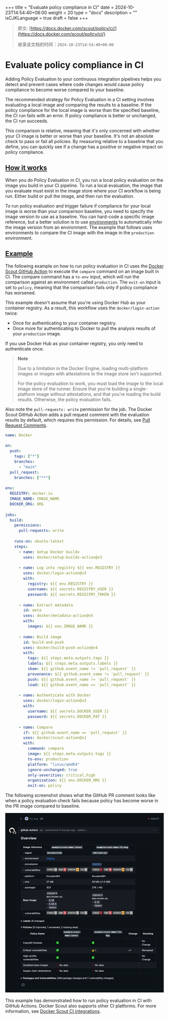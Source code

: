 +++
title = "Evaluate policy compliance in CI"
date = 2024-10-23T14:54:40+08:00
weight = 20
type = "docs"
description = ""
isCJKLanguage = true
draft = false
+++

> 原文: [https://docs.docker.com/scout/policy/ci/](https://docs.docker.com/scout/policy/ci/)
>
> 收录该文档的时间：`2024-10-23T14:54:40+08:00`

# Evaluate policy compliance in CI

Adding Policy Evaluation to your continuous integration pipelines helps you detect and prevent cases where code changes would cause policy compliance to become worse compared to your baseline.

The recommended strategy for Policy Evaluation in a CI setting involves evaluating a local image and comparing the results to a baseline. If the policy compliance for the local image is worse than the specified baseline, the CI run fails with an error. If policy compliance is better or unchanged, the CI run succeeds.

This comparison is relative, meaning that it's only concerned with whether your CI image is better or worse than your baseline. It's not an absolute check to pass or fail all policies. By measuring relative to a baseline that you define, you can quickly see if a change has a positive or negative impact on policy compliance.

## [How it works](https://docs.docker.com/scout/policy/ci/#how-it-works)

When you do Policy Evaluation in CI, you run a local policy evaluation on the image you build in your CI pipeline. To run a local evaluation, the image that you evaluate must exist in the image store where your CI workflow is being run. Either build or pull the image, and then run the evaluation.

To run policy evaluation and trigger failure if compliance for your local image is worse than your comparison baseline, you need to specify the image version to use as a baseline. You can hard-code a specific image reference, but a better solution is to use [environments](https://docs.docker.com/scout/integrations/environment/) to automatically infer the image version from an environment. The example that follows uses environments to compare the CI image with the image in the `production` environment.

## [Example](https://docs.docker.com/scout/policy/ci/#example)

The following example on how to run policy evaluation in CI uses the [Docker Scout GitHub Action](https://github.com/marketplace/actions/docker-scout) to execute the `compare` command on an image built in CI. The compare command has a `to-env` input, which will run the comparison against an environment called `production`. The `exit-on` input is set to `policy`, meaning that the comparison fails only if policy compliance has worsened.

This example doesn't assume that you're using Docker Hub as your container registry. As a result, this workflow uses the `docker/login-action` twice:

- Once for authenticating to your container registry.
- Once more for authenticating to Docker to pull the analysis results of your `production` image.

If you use Docker Hub as your container registry, you only need to authenticate once.

> **Note**
>
> 
>
> Due to a limitation in the Docker Engine, loading multi-platform images or images with attestations to the image store isn't supported.
>
> For the policy evaluation to work, you must load the image to the local image store of the runner. Ensure that you're building a single-platform image without attestations, and that you're loading the build results. Otherwise, the policy evaluation fails.

Also note the `pull-requests: write` permission for the job. The Docker Scout GitHub Action adds a pull request comment with the evaluation results by default, which requires this permission. For details, see [Pull Request Comments](https://github.com/docker/scout-action#pull-request-comments).



```yaml
name: Docker

on:
  push:
    tags: ["*"]
    branches:
      - "main"
  pull_request:
    branches: ["**"]

env:
  REGISTRY: docker.io
  IMAGE_NAME: IMAGE_NAME
  DOCKER_ORG: ORG

jobs:
  build:
    permissions:
      pull-requests: write

    runs-on: ubuntu-latest
    steps:
      - name: Setup Docker buildx
        uses: docker/setup-buildx-action@v3

      - name: Log into registry ${{ env.REGISTRY }}
        uses: docker/login-action@v3
        with:
          registry: ${{ env.REGISTRY }}
          username: ${{ secrets.REGISTRY_USER }}
          password: ${{ secrets.REGISTRY_TOKEN }}

      - name: Extract metadata
        id: meta
        uses: docker/metadata-action@v5
        with:
          images: ${{ env.IMAGE_NAME }}

      - name: Build image
        id: build-and-push
        uses: docker/build-push-action@v4
        with:
          tags: ${{ steps.meta.outputs.tags }}
          labels: ${{ steps.meta.outputs.labels }}
          sbom: ${{ github.event_name != 'pull_request' }}
          provenance: ${{ github.event_name != 'pull_request' }}
          push: ${{ github.event_name != 'pull_request' }}
          load: ${{ github.event_name == 'pull_request' }}

      - name: Authenticate with Docker
        uses: docker/login-action@v3
        with:
          username: ${{ secrets.DOCKER_USER }}
          password: ${{ secrets.DOCKER_PAT }}

      - name: Compare
        if: ${{ github.event_name == 'pull_request' }}
        uses: docker/scout-action@v1
        with:
          command: compare
          image: ${{ steps.meta.outputs.tags }}
          to-env: production
          platform: "linux/amd64"
          ignore-unchanged: true
          only-severities: critical,high
          organization: ${{ env.DOCKER_ORG }}
          exit-on: policy
```

The following screenshot shows what the GitHub PR comment looks like when a policy evaluation check fails because policy has become worse in the PR image compared to baseline.

![Policy evaluation comment in GitHub PR](EvaluatepolicycomplianceinCI_img/scout-policy-eval-ci.webp)

This example has demonstrated how to run policy evaluation in CI with GitHub Actions. Docker Scout also supports other CI platforms. For more information, see [Docker Scout CI integrations](https://docs.docker.com/scout/integrations/#continuous-integration).
